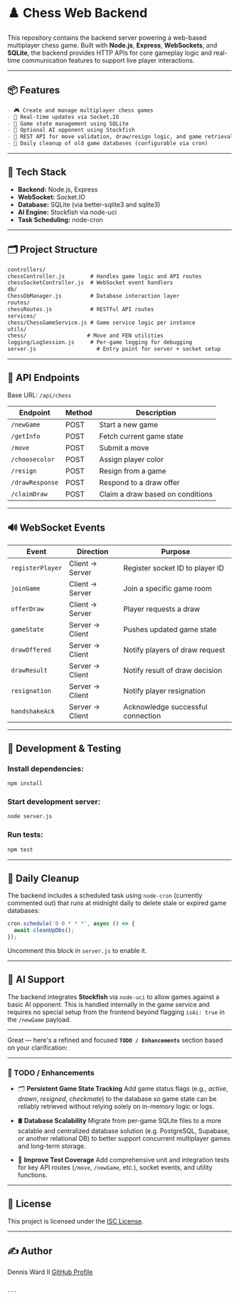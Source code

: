
# ♟️ Chess Web Backend
This repository contains the backend server powering a web-based multiplayer chess game. Built with **Node.js**, **Express**, **WebSockets**, and **SQLite**, the backend provides HTTP APIs for core gameplay logic and real-time communication features to support live player interactions.

---

## 📦 Features

```markdown
- 🎮 Create and manage multiplayer chess games
- 🔄 Real-time updates via Socket.IO
- 💾 Game state management using SQLite
- 🤖 Optional AI opponent using Stockfish
- 📡 REST API for move validation, draw/resign logic, and game retrieval
- 🧼 Daily cleanup of old game databases (configurable via cron)
````
---

## 🧱 Tech Stack

- **Backend:** Node.js, Express
- **WebSocket:** Socket.IO
- **Database:** SQLite (via better-sqlite3 and sqlite3)
- **AI Engine:** Stockfish via node-uci
- **Task Scheduling:** node-cron
  
---

## 🗂️ Project Structure

```markdown
controllers/
chessController.js        # Handles game logic and API routes
chessSocketController.js  # WebSocket event handlers
db/
ChessDbManager.js         # Database interaction layer
routes/
chessRoutes.js            # RESTful API routes
services/
chess/ChessGameService.js # Game service logic per instance
utils/
chess/                   # Move and FEN utilities
logging/LogSession.js     # Per-game logging for debugging
server.js                   # Entry point for server + socket setup
````

---

## 🔌 API Endpoints

Base URL: `/api/chess`

| Endpoint         | Method | Description                       |
|------------------|--------|-----------------------------------|
| `/newGame`       | POST   | Start a new game                  |
| `/getInfo`       | POST   | Fetch current game state          |
| `/move`          | POST   | Submit a move                     |
| `/choosecolor`   | POST   | Assign player color               |
| `/resign`        | POST   | Resign from a game                |
| `/drawResponse`  | POST   | Respond to a draw offer           |
| `/claimDraw`     | POST   | Claim a draw based on conditions  |

---

## 🔊 WebSocket Events

| Event             | Direction | Purpose                                      |
|-------------------|-----------|----------------------------------------------|
| `registerPlayer`  | Client → Server | Register socket ID to player ID      |
| `joinGame`        | Client → Server | Join a specific game room           |
| `offerDraw`       | Client → Server | Player requests a draw              |
| `gameState`       | Server → Client | Pushes updated game state           |
| `drawOffered`     | Server → Client | Notify players of draw request      |
| `drawResult`      | Server → Client | Notify result of draw decision      |
| `resignation`     | Server → Client | Notify player resignation           |
| `handshakeAck`    | Server → Client | Acknowledge successful connection   |

---

## 🧪 Development & Testing

### Install dependencies:

```bash
npm install
````

### Start development server:

```bash
node server.js
```

### Run tests:

```bash
npm test
```

---

## 🧹 Daily Cleanup

The backend includes a scheduled task using `node-cron` (currently commented out) that runs at midnight daily to delete stale or expired game databases:

```js
cron.schedule('0 0 * * *', async () => {
  await cleanUpDbs();
});
```

Uncomment this block in `server.js` to enable it.

---

## 🤖 AI Support

The backend integrates **Stockfish** via `node-uci` to allow games against a basic AI opponent. This is handled internally in the game service and requires no special setup from the frontend beyond flagging `isAi: true` in the `/newGame` payload.

---

Great — here's a refined and focused **`TODO / Enhancements`** section based on your clarification:

---

### 🚧 TODO / Enhancements

* 🗂 **Persistent Game State Tracking**
  Add game status flags (e.g., *active*, *drawn*, *resigned*, *checkmate*) to the database so game state can be reliably retrieved without relying solely on in-memory logic or logs.

* 🛢 **Database Scalability**
  Migrate from per-game SQLite files to a more scalable and centralized database solution (e.g. PostgreSQL, Supabase, or another relational DB) to better support concurrent multiplayer games and long-term storage.

* 🧪 **Improve Test Coverage**
  Add comprehensive unit and integration tests for key API routes (`/move`, `/newGame`, etc.), socket events, and utility functions.

---

## 📜 License

This project is licensed under the [ISC License](https://opensource.org/licenses/ISC).

---

## ✍️ Author

Dennis Ward II
[GitHub Profile](https://github.com/Maiar0)

```

---

